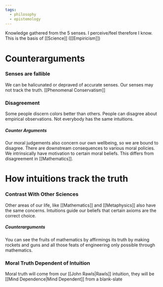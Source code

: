 ```yaml
---
tags:
  - philosophy
  - epistemology
---
```

Knowledge gathered from the 5 senses.
I perceive/feel therefore I know.
This is the basis of [[Science]] ([[Empiricism]])
# Counterarguments
### Senses are fallible
We can be halicunated or depraved of accurate senses.
Our senses may not track the truth.
[[Phenomenal Conservatism]]
### Disagreement
Some people discern colors better than others.
People can disagree about empirical observations.
Not everybody has the same intuitions.
##### Counter Arguments
Our moral judgements also concern our own wellbeing, so we are bound to disagree.
There are downstream consequences to various moral policies.
We intrinsically have motivation to certain moral beliefs.
This differs from disagreement in [[Mathematics]].
# How intuitions track the truth
### Contrast With Other Sciences
Other areas of our life, like [[Mathematics]] and [[Metaphysics]] also have the same concerns.
Intuitions guide our beliefs that certain axioms are the correct choice.
##### Counterarguments
You can see the fruits of mathematics by affirmings its truth by making rockets and guns and all those feats of engineering only possible through mathematics.
### Moral Truth Dependent of Intuition
Moral truth will come from our [[John Rawls|Rawls]] intuition, they will be [[Mind Dependence|Mind Dependent]] from a blank-slate